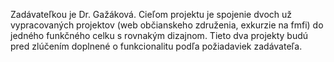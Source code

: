 Zadávateľkou je Dr. Gažáková. Cieľom projektu je spojenie dvoch už vypracovaných projektov (web občianskeho združenia, exkurzie na fmfi) do jedného funkčného celku s rovnakým dizajnom. Tieto dva projekty budú pred zlúčením doplnené o funkcionalitu podľa požiadaviek zadávateľa.